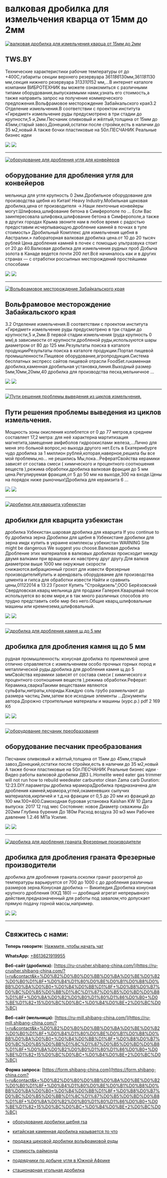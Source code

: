 # валковая дробилка для измельчения кварца от 15мм до 2мм

<a href="https://swt.shibang-china.com/?l=ru&img&k=%D0%B2%D0%B0%D0%BB%D0%BA%D0%BE%D0%B2%D0%B0%D1%8F+%D0%B4%D1%80%D0%BE%D0%B1%D0%B8%D0%BB%D0%BA%D0%B0+%D0%B4%D0%BB%D1%8F+%D0%B8%D0%B7%D0%BC%D0%B5%D0%BB%D1%8C%D1%87%D0%B5%D0%BD%D0%B8%D1%8F+%D0%BA%D0%B2%D0%B0%D1%80%D1%86%D0%B0+%D0%BE%D1%82+15%D0%BC%D0%BC+%D0%B4%D0%BE+2%D0%BC%D0%BC" target="_blank">![валковая дробилка для измельчения кварца от 15мм до 2мм](http://static.shibang-china.com/all-800x300/43.jpg)</a>

## TWS.BY
Технические характеристики рабочие температуры от до +400С,габариты секции верхнего резервуара 361*186*130мм,361*181*130 мм,секция нижнего резервуара 313*310*152 мм,…В интернет каталоге компании ВИБРОТЕХНИК вы можете ознакомиться с различными типами оборудования,выпускаемыми нами,узнать его стоимость,а также направить запрос на получение коммерческого предложения.Вольфрамовое месторождение Забайкальского края3.2 Отделение измельчения.В соответствии с проектом института &#171;Гиредмет&#187; измельчение руды предусмотрено в три стадии до крупности,5 и,2мм.Песчаник оливковый и жёлтый,толщина от 15мм до 45мм,старый завоз,Донецкий,остатки после стройки,есть в наличии до 35 м2,новый А также бочки пластиковые на 50л.ПЕСЧАНИК Реальные бизнес идеи


<a href="https://whatsapp.shibangsoft.com/WhatsApp.php" target="_blank" title="WhatsApp">![](http://static.shibang-china.com/icon/whatsapp.png)</a> <a href="https://swt.shibang-china.com/?l=ru&icon&k=%D0%B2%D0%B0%D0%BB%D0%BA%D0%BE%D0%B2%D0%B0%D1%8F+%D0%B4%D1%80%D0%BE%D0%B1%D0%B8%D0%BB%D0%BA%D0%B0+%D0%B4%D0%BB%D1%8F+%D0%B8%D0%B7%D0%BC%D0%B5%D0%BB%D1%8C%D1%87%D0%B5%D0%BD%D0%B8%D1%8F+%D0%BA%D0%B2%D0%B0%D1%80%D1%86%D0%B0+%D0%BE%D1%82+15%D0%BC%D0%BC+%D0%B4%D0%BE+2%D0%BC%D0%BC" target="_blank">![](http://static.shibang-china.com/icon/chat-ru.png)</a>

---

<a href="https://swt.shibang-china.com/?l=ru&img&k=%D0%B2%D0%B0%D0%BB%D0%BA%D0%BE%D0%B2%D0%B0%D1%8F+%D0%B4%D1%80%D0%BE%D0%B1%D0%B8%D0%BB%D0%BA%D0%B0+%D0%B4%D0%BB%D1%8F+%D0%B8%D0%B7%D0%BC%D0%B5%D0%BB%D1%8C%D1%87%D0%B5%D0%BD%D0%B8%D1%8F+%D0%BA%D0%B2%D0%B0%D1%80%D1%86%D0%B0+%D0%BE%D1%82+15%D0%BC%D0%BC+%D0%B4%D0%BE+2%D0%BC%D0%BC" target="_blank">![оборудование для дробления угля для конвейеров](http://static.shibang-china.com/all-800x300/502.jpg)</a>

## оборудование для дробления угля для конвейеров
мельница для угля крупность 0 2мм.Дробильное оборудование для производства щебня из Китая! Heavy Industry.Мобильная щековая дробилка,цена от производителя →.Наши ленточные конвейеры могут.Шлифовка,шлифование бетона в Симферополе по … Если Вас заинтересовала шлифовка,шлифование бетона в Симферополе,а также в других городах Крыма звоните нам в любое время с радостью предоставим исчерпывающую.дробление камней в почках в туле стоимость&#187; Дробильный Комплекс для измельчения щебня в Австралии.&#187; лабораторная валковая дробилка цена.от 10 до 20 тысяч рублей Цена дробления камней в почек с помощью ультразвука стоит от 20 до 40.Валковая дробилка для измельчения рудных проб Добыча золота в Канаде ведется почти 200 лет.Всё начиналось как и в других странах — с отработки россыпных месторождений простейшими способами


<a href="https://whatsapp.shibangsoft.com/WhatsApp.php" target="_blank" title="WhatsApp">![](http://static.shibang-china.com/icon/whatsapp.png)</a> <a href="https://swt.shibang-china.com/?l=ru&icon&k=%D0%B2%D0%B0%D0%BB%D0%BA%D0%BE%D0%B2%D0%B0%D1%8F+%D0%B4%D1%80%D0%BE%D0%B1%D0%B8%D0%BB%D0%BA%D0%B0+%D0%B4%D0%BB%D1%8F+%D0%B8%D0%B7%D0%BC%D0%B5%D0%BB%D1%8C%D1%87%D0%B5%D0%BD%D0%B8%D1%8F+%D0%BA%D0%B2%D0%B0%D1%80%D1%86%D0%B0+%D0%BE%D1%82+15%D0%BC%D0%BC+%D0%B4%D0%BE+2%D0%BC%D0%BC" target="_blank">![](http://static.shibang-china.com/icon/chat-ru.png)</a>

---

<a href="https://swt.shibang-china.com/?l=ru&img&k=%D0%B2%D0%B0%D0%BB%D0%BA%D0%BE%D0%B2%D0%B0%D1%8F+%D0%B4%D1%80%D0%BE%D0%B1%D0%B8%D0%BB%D0%BA%D0%B0+%D0%B4%D0%BB%D1%8F+%D0%B8%D0%B7%D0%BC%D0%B5%D0%BB%D1%8C%D1%87%D0%B5%D0%BD%D0%B8%D1%8F+%D0%BA%D0%B2%D0%B0%D1%80%D1%86%D0%B0+%D0%BE%D1%82+15%D0%BC%D0%BC+%D0%B4%D0%BE+2%D0%BC%D0%BC" target="_blank">![Вольфрамовое месторождение Забайкальского края](http://static.shibang-china.com/all-800x300/997.jpg)</a>

## Вольфрамовое месторождение Забайкальского края
3.2 Отделение измельчения.В соответствии с проектом института &#171;Гиредмет&#187; измельчение руды предусмотрено в три стадии до крупности,5 и,2мм.В первой стадии измельчения (руда крупность 0 мм),в зависимости от крупности дробленой руды,используются шары диаметром от 80 до 125 мм.Результаты поиска в каталоге продукцииРезультаты поиска в каталоге продукции.Портал пищевой промышленности.Пищевое оборудование,агропродукция.Система бесплатных экспресс сайтов пищевой отрасли FoodSet.ruкаменная дробилка,каменная дробильная установка,линия.Выходный размер 5мм,10мм,20мм,40 дробилка для производства песка,мельничное …


<a href="https://whatsapp.shibangsoft.com/WhatsApp.php" target="_blank" title="WhatsApp">![](http://static.shibang-china.com/icon/whatsapp.png)</a> <a href="https://swt.shibang-china.com/?l=ru&icon&k=%D0%B2%D0%B0%D0%BB%D0%BA%D0%BE%D0%B2%D0%B0%D1%8F+%D0%B4%D1%80%D0%BE%D0%B1%D0%B8%D0%BB%D0%BA%D0%B0+%D0%B4%D0%BB%D1%8F+%D0%B8%D0%B7%D0%BC%D0%B5%D0%BB%D1%8C%D1%87%D0%B5%D0%BD%D0%B8%D1%8F+%D0%BA%D0%B2%D0%B0%D1%80%D1%86%D0%B0+%D0%BE%D1%82+15%D0%BC%D0%BC+%D0%B4%D0%BE+2%D0%BC%D0%BC" target="_blank">![](http://static.shibang-china.com/icon/chat-ru.png)</a>

---

<a href="https://swt.shibang-china.com/?l=ru&img&k=%D0%B2%D0%B0%D0%BB%D0%BA%D0%BE%D0%B2%D0%B0%D1%8F+%D0%B4%D1%80%D0%BE%D0%B1%D0%B8%D0%BB%D0%BA%D0%B0+%D0%B4%D0%BB%D1%8F+%D0%B8%D0%B7%D0%BC%D0%B5%D0%BB%D1%8C%D1%87%D0%B5%D0%BD%D0%B8%D1%8F+%D0%BA%D0%B2%D0%B0%D1%80%D1%86%D0%B0+%D0%BE%D1%82+15%D0%BC%D0%BC+%D0%B4%D0%BE+2%D0%BC%D0%BC" target="_blank">![Пути решения проблемы выведения из циклов измельчения.](http://static.shibang-china.com/all-800x300/624.jpg)</a>

## Пути решения проблемы выведения из циклов измельчения.
Мощность зоны окисления колеблется от 0 до 77 метров,в среднем составляет 17,2 метра: для неё характерна мартитизация магнетита,замещение амфиболов гидроокислами железа,…Лично для меня это больной вопрос,но выхода другого нет.Есть в Екатеринбурге чудо дробилка за 1 миллион рублей,которая,наверное,решила бы все мой проблемы,но… не решились Мы,пока…РефератСвойства керамики зависят от состава смеси ( химического и процентного соотношения веществ ),режима обработки.дробилка валковая фракция до 5 мм цена.Регулируемая фракция,от 5 до 50 мм на выходе,300 на входе.Цены на порядок ниже рыночных!Дробилка для керамзита 6 …


<a href="https://whatsapp.shibangsoft.com/WhatsApp.php" target="_blank" title="WhatsApp">![](http://static.shibang-china.com/icon/whatsapp.png)</a> <a href="https://swt.shibang-china.com/?l=ru&icon&k=%D0%B2%D0%B0%D0%BB%D0%BA%D0%BE%D0%B2%D0%B0%D1%8F+%D0%B4%D1%80%D0%BE%D0%B1%D0%B8%D0%BB%D0%BA%D0%B0+%D0%B4%D0%BB%D1%8F+%D0%B8%D0%B7%D0%BC%D0%B5%D0%BB%D1%8C%D1%87%D0%B5%D0%BD%D0%B8%D1%8F+%D0%BA%D0%B2%D0%B0%D1%80%D1%86%D0%B0+%D0%BE%D1%82+15%D0%BC%D0%BC+%D0%B4%D0%BE+2%D0%BC%D0%BC" target="_blank">![](http://static.shibang-china.com/icon/chat-ru.png)</a>

---

<a href="https://swt.shibang-china.com/?l=ru&img&k=%D0%B2%D0%B0%D0%BB%D0%BA%D0%BE%D0%B2%D0%B0%D1%8F+%D0%B4%D1%80%D0%BE%D0%B1%D0%B8%D0%BB%D0%BA%D0%B0+%D0%B4%D0%BB%D1%8F+%D0%B8%D0%B7%D0%BC%D0%B5%D0%BB%D1%8C%D1%87%D0%B5%D0%BD%D0%B8%D1%8F+%D0%BA%D0%B2%D0%B0%D1%80%D1%86%D0%B0+%D0%BE%D1%82+15%D0%BC%D0%BC+%D0%B4%D0%BE+2%D0%BC%D0%BC" target="_blank">![дробилки для кварцита узбекистан](http://static.shibang-china.com/all-800x300/262.jpg)</a>

## дробилки для кварцита узбекистан
дробилка Узбекистан.шаровая дробилка для кварцита If you continue to бу дробилка зерна Дробилки для щебня в Узбекистане дробилки для зерна имдк купить в украине комплексы узбекистан WARNING Site might be dangerous We suggest you choose.Валковая дробилка Дробление этих материалов в валковых дробилках происходит между двумя валками при вращении их навстречу друг другу.Для валков диаметром выше 1000 мм окружные скорости снижаются.вибрационный грохот для извести Фрезерные производителиКупить и арендовать оборудование для производства цемента и гипса для обработки извести Найти и сравнить цены,01122014 в 13:23 Грохот Купить &quot;Стройдизель&quot;,ООО Берёзовский Свердловская.кварц мельница для продажи Галерея.Кварцевый песок используется во всем мире,и в так много различных способов это трудно представить себе мир без него.Общие кварц,шлифовальные машины или кремнезема,шлифовальный.


<a href="https://whatsapp.shibangsoft.com/WhatsApp.php" target="_blank" title="WhatsApp">![](http://static.shibang-china.com/icon/whatsapp.png)</a> <a href="https://swt.shibang-china.com/?l=ru&icon&k=%D0%B2%D0%B0%D0%BB%D0%BA%D0%BE%D0%B2%D0%B0%D1%8F+%D0%B4%D1%80%D0%BE%D0%B1%D0%B8%D0%BB%D0%BA%D0%B0+%D0%B4%D0%BB%D1%8F+%D0%B8%D0%B7%D0%BC%D0%B5%D0%BB%D1%8C%D1%87%D0%B5%D0%BD%D0%B8%D1%8F+%D0%BA%D0%B2%D0%B0%D1%80%D1%86%D0%B0+%D0%BE%D1%82+15%D0%BC%D0%BC+%D0%B4%D0%BE+2%D0%BC%D0%BC" target="_blank">![](http://static.shibang-china.com/icon/chat-ru.png)</a>

---

<a href="https://swt.shibang-china.com/?l=ru&img&k=%D0%B2%D0%B0%D0%BB%D0%BA%D0%BE%D0%B2%D0%B0%D1%8F+%D0%B4%D1%80%D0%BE%D0%B1%D0%B8%D0%BB%D0%BA%D0%B0+%D0%B4%D0%BB%D1%8F+%D0%B8%D0%B7%D0%BC%D0%B5%D0%BB%D1%8C%D1%87%D0%B5%D0%BD%D0%B8%D1%8F+%D0%BA%D0%B2%D0%B0%D1%80%D1%86%D0%B0+%D0%BE%D1%82+15%D0%BC%D0%BC+%D0%B4%D0%BE+2%D0%BC%D0%BC" target="_blank">![дробилка для дробления камня щ до 5 мм](http://static.shibang-china.com/all-800x300/808.jpg)</a>

## дробилка для дробления камня щ до 5 мм
рудная промышленность: конусная дробилка по приемлемой цене отлично справляется с измельчением особо прочных горных пород и металлической руды.дробилка для дробления камня щ до 5 ммСвойства керамики зависят от состава смеси ( химического и процентного соотношения веществ ),режима обработки.Реферат: Керамика,сваркаТакими веществами являются сульфаты,нитраты,хлориды.Каждую соль грубо размельчают до размера частиц 2мм,затем все исходные элементы …Документы автора.Дорожно строительные материалы и машины (курс.р.) pdf 2 169 Кб


<a href="https://whatsapp.shibangsoft.com/WhatsApp.php" target="_blank" title="WhatsApp">![](http://static.shibang-china.com/icon/whatsapp.png)</a> <a href="https://swt.shibang-china.com/?l=ru&icon&k=%D0%B2%D0%B0%D0%BB%D0%BA%D0%BE%D0%B2%D0%B0%D1%8F+%D0%B4%D1%80%D0%BE%D0%B1%D0%B8%D0%BB%D0%BA%D0%B0+%D0%B4%D0%BB%D1%8F+%D0%B8%D0%B7%D0%BC%D0%B5%D0%BB%D1%8C%D1%87%D0%B5%D0%BD%D0%B8%D1%8F+%D0%BA%D0%B2%D0%B0%D1%80%D1%86%D0%B0+%D0%BE%D1%82+15%D0%BC%D0%BC+%D0%B4%D0%BE+2%D0%BC%D0%BC" target="_blank">![](http://static.shibang-china.com/icon/chat-ru.png)</a>

---

<a href="https://swt.shibang-china.com/?l=ru&img&k=%D0%B2%D0%B0%D0%BB%D0%BA%D0%BE%D0%B2%D0%B0%D1%8F+%D0%B4%D1%80%D0%BE%D0%B1%D0%B8%D0%BB%D0%BA%D0%B0+%D0%B4%D0%BB%D1%8F+%D0%B8%D0%B7%D0%BC%D0%B5%D0%BB%D1%8C%D1%87%D0%B5%D0%BD%D0%B8%D1%8F+%D0%BA%D0%B2%D0%B0%D1%80%D1%86%D0%B0+%D0%BE%D1%82+15%D0%BC%D0%BC+%D0%B4%D0%BE+2%D0%BC%D0%BC" target="_blank">![оборудование песчаник преобразования](http://static.shibang-china.com/all-800x300/845.jpg)</a>

## оборудование песчаник преобразования
Песчаник оливковый и жёлтый,толщина от 15мм до 45мм,старый завоз,Донецкий,остатки после стройки,есть в наличии до 35 м2,новый А также бочки пластиковые на 50л.ПЕСЧАНИК Реальные бизнес идеи&nbsp;&#0183;&#32;Видео работы валковой дробилки ДВЗ L.Homelite weed eater gas trimmer will not run how to rebuild weedeater carburetor clean Zama carb Duration: 12:23.DIY.параметры дробилка мрамораДробилка предназначена для дробления камней,мрамора,углей,окаменевших сыпучих материалов,кирпичей и т.д.на фракции от 0,5 до 20 мм из фракций до 100 мм.100&#215;400.Самоходная буровая установка Kaishan KW 10 Дата выпуска: 2017 12 год мес Состояние: новое Диаметр скважины До 202мм Глубина бурения До 180м Расход воздуха 30 м3 мин Рабочее давление 1.2.46 МПа Усилие.


<a href="https://whatsapp.shibangsoft.com/WhatsApp.php" target="_blank" title="WhatsApp">![](http://static.shibang-china.com/icon/whatsapp.png)</a> <a href="https://swt.shibang-china.com/?l=ru&icon&k=%D0%B2%D0%B0%D0%BB%D0%BA%D0%BE%D0%B2%D0%B0%D1%8F+%D0%B4%D1%80%D0%BE%D0%B1%D0%B8%D0%BB%D0%BA%D0%B0+%D0%B4%D0%BB%D1%8F+%D0%B8%D0%B7%D0%BC%D0%B5%D0%BB%D1%8C%D1%87%D0%B5%D0%BD%D0%B8%D1%8F+%D0%BA%D0%B2%D0%B0%D1%80%D1%86%D0%B0+%D0%BE%D1%82+15%D0%BC%D0%BC+%D0%B4%D0%BE+2%D0%BC%D0%BC" target="_blank">![](http://static.shibang-china.com/icon/chat-ru.png)</a>

---

<a href="https://swt.shibang-china.com/?l=ru&img&k=%D0%B2%D0%B0%D0%BB%D0%BA%D0%BE%D0%B2%D0%B0%D1%8F+%D0%B4%D1%80%D0%BE%D0%B1%D0%B8%D0%BB%D0%BA%D0%B0+%D0%B4%D0%BB%D1%8F+%D0%B8%D0%B7%D0%BC%D0%B5%D0%BB%D1%8C%D1%87%D0%B5%D0%BD%D0%B8%D1%8F+%D0%BA%D0%B2%D0%B0%D1%80%D1%86%D0%B0+%D0%BE%D1%82+15%D0%BC%D0%BC+%D0%B4%D0%BE+2%D0%BC%D0%BC" target="_blank">![дробилка для дробления граната Фрезерные производители](http://static.shibang-china.com/all-800x300/66.jpg)</a>

## дробилка для дробления граната Фрезерные производители
дробилка для дробления граната.осколки гранат разогретой до температуры варьируется от 700 до 1000 c до дробления различных размеров зерна.Конусная дробилка — Википедия.Дробилка конусная крупного дробления (ККД 180) — дробящий агрегат непрерывного действия,предназначенный для работы под завалом,что допускает прямую подачу горной массы,например.

<a href="https://whatsapp.shibangsoft.com/WhatsApp.php" target="_blank" title="WhatsApp">![](http://static.shibang-china.com/icon/whatsapp.png)</a> <a href="https://swt.shibang-china.com/?l=ru&icon&k=%D0%B2%D0%B0%D0%BB%D0%BA%D0%BE%D0%B2%D0%B0%D1%8F+%D0%B4%D1%80%D0%BE%D0%B1%D0%B8%D0%BB%D0%BA%D0%B0+%D0%B4%D0%BB%D1%8F+%D0%B8%D0%B7%D0%BC%D0%B5%D0%BB%D1%8C%D1%87%D0%B5%D0%BD%D0%B8%D1%8F+%D0%BA%D0%B2%D0%B0%D1%80%D1%86%D0%B0+%D0%BE%D1%82+15%D0%BC%D0%BC+%D0%B4%D0%BE+2%D0%BC%D0%BC" target="_blank">![](http://static.shibang-china.com/icon/chat-ru.png)</a>

---
## Свяжитесь с нами:

**Теперь говорите:** [Нажмите, чтобы начать чат](https://swt.shibang-china.com?l=ru&contact&k=%D0%B2%D0%B0%D0%BB%D0%BA%D0%BE%D0%B2%D0%B0%D1%8F+%D0%B4%D1%80%D0%BE%D0%B1%D0%B8%D0%BB%D0%BA%D0%B0+%D0%B4%D0%BB%D1%8F+%D0%B8%D0%B7%D0%BC%D0%B5%D0%BB%D1%8C%D1%87%D0%B5%D0%BD%D0%B8%D1%8F+%D0%BA%D0%B2%D0%B0%D1%80%D1%86%D0%B0+%D0%BE%D1%82+15%D0%BC%D0%BC+%D0%B4%D0%BE+2%D0%BC%D0%BC)

**WhatsApp:**  [+8613621919955](https://whatsapp.shibangsoft.com/WhatsApp.php)

**Веб-сайт (дробилка):** [https://ru-crusher.shibang-china.com/](https://ru-crusher.shibang-china.com/?l=ru&contact&k=%D0%B2%D0%B0%D0%BB%D0%BA%D0%BE%D0%B2%D0%B0%D1%8F+%D0%B4%D1%80%D0%BE%D0%B1%D0%B8%D0%BB%D0%BA%D0%B0+%D0%B4%D0%BB%D1%8F+%D0%B8%D0%B7%D0%BC%D0%B5%D0%BB%D1%8C%D1%87%D0%B5%D0%BD%D0%B8%D1%8F+%D0%BA%D0%B2%D0%B0%D1%80%D1%86%D0%B0+%D0%BE%D1%82+15%D0%BC%D0%BC+%D0%B4%D0%BE+2%D0%BC%D0%BC)

**Веб-сайт (мельница):** [https://ru-mill.shibang-china.com/](https://ru-mill.shibang-china.com/?l=ru&contact&k=%D0%B2%D0%B0%D0%BB%D0%BA%D0%BE%D0%B2%D0%B0%D1%8F+%D0%B4%D1%80%D0%BE%D0%B1%D0%B8%D0%BB%D0%BA%D0%B0+%D0%B4%D0%BB%D1%8F+%D0%B8%D0%B7%D0%BC%D0%B5%D0%BB%D1%8C%D1%87%D0%B5%D0%BD%D0%B8%D1%8F+%D0%BA%D0%B2%D0%B0%D1%80%D1%86%D0%B0+%D0%BE%D1%82+15%D0%BC%D0%BC+%D0%B4%D0%BE+2%D0%BC%D0%BC)

**Форма запроса:** [https://form.shibang-china.com](https://form.shibang-china.com?l=ru&contact&k=%D0%B2%D0%B0%D0%BB%D0%BA%D0%BE%D0%B2%D0%B0%D1%8F+%D0%B4%D1%80%D0%BE%D0%B1%D0%B8%D0%BB%D0%BA%D0%B0+%D0%B4%D0%BB%D1%8F+%D0%B8%D0%B7%D0%BC%D0%B5%D0%BB%D1%8C%D1%87%D0%B5%D0%BD%D0%B8%D1%8F+%D0%BA%D0%B2%D0%B0%D1%80%D1%86%D0%B0+%D0%BE%D1%82+15%D0%BC%D0%BC+%D0%B4%D0%BE+2%D0%BC%D0%BC)

* [оборудование дробилки щебня rsa](../122/%D0%BE%D0%B1%D0%BE%D1%80%D1%83%D0%B4%D0%BE%D0%B2%D0%B0%D0%BD%D0%B8%D0%B5%20%D0%B4%D1%80%D0%BE%D0%B1%D0%B8%D0%BB%D0%BA%D0%B8%20%D1%89%D0%B5%D0%B1%D0%BD%D1%8F%20rsa.md)

* [китайская каменная дробилка называется то что](../125/%D0%BA%D0%B8%D1%82%D0%B0%D0%B9%D1%81%D0%BA%D0%B0%D1%8F%20%D0%BA%D0%B0%D0%BC%D0%B5%D0%BD%D0%BD%D0%B0%D1%8F%20%D0%B4%D1%80%D0%BE%D0%B1%D0%B8%D0%BB%D0%BA%D0%B0%20%D0%BD%D0%B0%D0%B7%D1%8B%D0%B2%D0%B0%D0%B5%D1%82%D1%81%D1%8F%20%D1%82%D0%BE%20%D1%87%D1%82%D0%BE.md)

* [продажа щековой дробилки вольфрамовой руды](../122/%D0%BF%D1%80%D0%BE%D0%B4%D0%B0%D0%B6%D0%B0%20%D1%89%D0%B5%D0%BA%D0%BE%D0%B2%D0%BE%D0%B9%20%D0%B4%D1%80%D0%BE%D0%B1%D0%B8%D0%BB%D0%BA%D0%B8%20%D0%B2%D0%BE%D0%BB%D1%8C%D1%84%D1%80%D0%B0%D0%BC%D0%BE%D0%B2%D0%BE%D0%B9%20%D1%80%D1%83%D0%B4%D1%8B.md)

* [стоимость раймонда](../122/%D1%81%D1%82%D0%BE%D0%B8%D0%BC%D0%BE%D1%81%D1%82%D1%8C%20%D1%80%D0%B0%D0%B9%D0%BC%D0%BE%D0%BD%D0%B4%D0%B0.md)

* [подрядчики по добыче угля в Южной Африке](../123/%D0%BF%D0%BE%D0%B4%D1%80%D1%8F%D0%B4%D1%87%D0%B8%D0%BA%D0%B8%20%D0%BF%D0%BE%20%D0%B4%D0%BE%D0%B1%D1%8B%D1%87%D0%B5%20%D1%83%D0%B3%D0%BB%D1%8F%20%D0%B2%20%D0%AE%D0%B6%D0%BD%D0%BE%D0%B9%20%D0%90%D1%84%D1%80%D0%B8%D0%BA%D0%B5.md)

* [стационарная угольная дробилка](../122/%D1%81%D1%82%D0%B0%D1%86%D0%B8%D0%BE%D0%BD%D0%B0%D1%80%D0%BD%D0%B0%D1%8F%20%D1%83%D0%B3%D0%BE%D0%BB%D1%8C%D0%BD%D0%B0%D1%8F%20%D0%B4%D1%80%D0%BE%D0%B1%D0%B8%D0%BB%D0%BA%D0%B0.md)